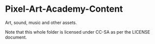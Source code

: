 # Pixel-Art-Academy-Content
Art, sound, music and other assets.

Note that this whole folder is licensed under CC-SA as per the LICENSE document.
